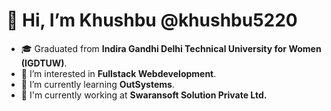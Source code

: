 # 👋 Hi, I’m **Khushbu** @khushbu5220

- 🎓 Graduated from **Indira Gandhi Delhi Technical University for Women (IGDTUW)**.
- 👀 I’m interested in <b>Fullstack Webdevelopment</b>.
- 🌱 I’m currently learning <b>OutSystems</b>.
- 🏢 I'm currently working at <b>Swaransoft Solution Private Ltd.</b>

<!---
khushbu5220/khushbu5220 is a ✨ special ✨ repository because its `README.md` (this file) appears on your GitHub profile.
You can click the Preview link to take a look at your changes.
--->
